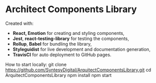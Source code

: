 # Architect Components Library

Created with:
- **React, Emotion** for creating and styling components,
- **Jest**, **react-testing-library** for testing the components,
- **Rollup**, **Babel** for bundling the library,
- **Styleguidist** for live development and documentation generation,
- **TravisCI** for auto deployment to GitHub pages.

How to start locally:
git clone https://github.com/SyntesyDigital/ArquitectComponentsLibrary.git 
cd ArquitectComponentsLibrary
npm install
npm start




